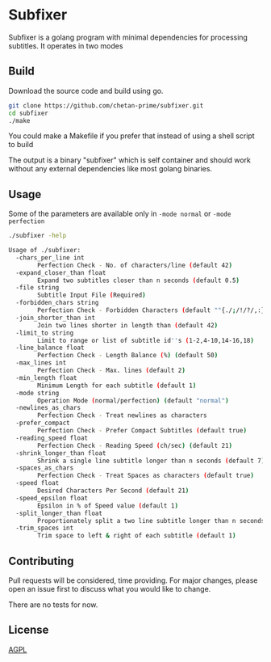 # Subfixer

Subfixer is a golang program with minimal dependencies for processing subtitles.
It operates in two modes

## Build

Download the source code and build using go.

```bash
git clone https://github.com/chetan-prime/subfixer.git
cd subfixer
./make
```

You could make a Makefile if you prefer that instead of using a shell script to build

The output is a binary "subfixer" which is self container and should work without any external dependencies like most golang binaries.

## Usage

Some of the parameters are available only in `-mode normal` or `-mode perfection`


```bash
./subfixer -help

Usage of ./subfixer:
  -chars_per_line int
    	Perfection Check - No. of characters/line (default 42)
  -expand_closer_than float
    	Expand two subtitles closer than n seconds (default 0.5)
  -file string
    	Subtitle Input File (Required)
  -forbidden_chars string
    	Perfection Check - Forbidden Characters (default ""{./;/!/?/,:}"")
  -join_shorter_than int
    	Join two lines shorter in length than (default 42)
  -limit_to string
    	Limit to range or list of subtitle id''s (1-2,4-10,14-16,18)
  -line_balance float
    	Perfection Check - Length Balance (%) (default 50)
  -max_lines int
    	Perfection Check - Max. lines (default 2)
  -min_length float
    	Minimum Length for each subtitle (default 1)
  -mode string
    	Operation Mode (normal/perfection) (default "normal")
  -newlines_as_chars
    	Perfection Check - Treat newlines as characters
  -prefer_compact
    	Perfection Check - Prefer Compact Subtitles (default true)
  -reading_speed float
    	Perfection Check - Reading Speed (ch/sec) (default 21)
  -shrink_longer_than float
    	Shrink a single line subtitle longer than n seconds (default 7)
  -spaces_as_chars
    	Perfection Check - Treat Spaces as characters (default true)
  -speed float
    	Desired Characters Per Second (default 21)
  -speed_epsilon float
    	Epsilon in % of Speed value (default 1)
  -split_longer_than float
    	Proportionately split a two line subtitle longer than n seconds (default 7)
  -trim_spaces int
    	Trim space to left & right of each subtitle (default 1)
```



## Contributing
Pull requests will be considered, time providing. For major changes, please open an issue first to discuss what you would like to change.

There are no tests for now.

## License
[AGPL](https://www.gnu.org/licenses/agpl-3.0.en.html)
